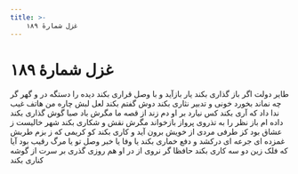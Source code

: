 ```yaml
---
title: >-
    غزل شمارهٔ ۱۸۹
---
```

# غزل شمارهٔ ۱۸۹

طایر دولت اگر باز گذاری بکند
یار بازآید و با وصل قراری بکند
دیده را دستگه در و گهر گر چه نماند
بخورد خونی و تدبیر نثاری بکند
دوش گفتم بکند لعل لبش چاره من
هاتف غیب ندا داد که آری بکند
کس نیارد بر او دم زند از قصه ما
مگرش باد صبا گوش گذاری بکند
داده ام باز نظر را به تذروی پرواز
بازخواند مگرش نقش و شکاری بکند
شهر خالیست ز عشاق بود کز طرفی
مردی از خویش برون آید و کاری بکند
کو کریمی که ز بزم طربش غمزده ای
جرعه ای درکشد و دفع خماری بکند
یا وفا یا خبر وصل تو یا مرگ رقیب
بود آیا که فلک زین دو سه کاری بکند
حافظا گر نروی از در او هم روزی
گذری بر سرت از گوشه کناری بکند
